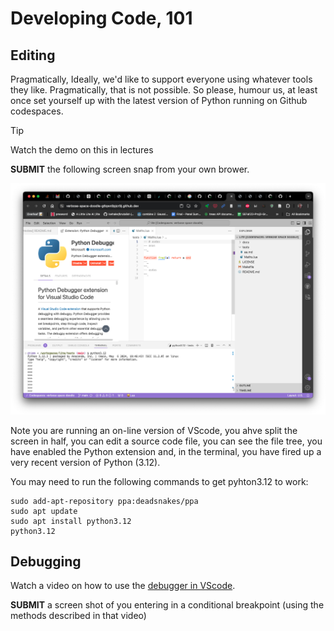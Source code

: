 # Developing Code, 101

## Editing

Pragmatically, 
Ideally, we'd like to support everyone using whatever tools they like.
Pragmatically, that is not possible. So please, humour us, at least once
set yourself up with the latest version of Python running on Github
codespaces.

> [!TIP]
> Watch the demo on this in lectures

**SUBMIT** the following screen snap from your own brower.

<img src="img/installed.png">

Note you are running an on-line version
of VScode, you ahve split the screen in half, you can edit a source code file,
you can see the file tree, you have enabled the Python extension and, in the terminal, you have fired up 
a very recent version of Python (3.12). 

You may need to run the following commands to get pyhton3.12 to work:

    sudo add-apt-repository ppa:deadsnakes/ppa
    sudo apt update
    sudo apt install python3.12
    python3.12

## Debugging

Watch a video on how to use the [debugger in VScode](https://www.youtube.com/watch?v=XmpIBsnc3xU).

**SUBMIT** a screen shot of you entering in a conditional breakpoint (using the methods described in that video)
